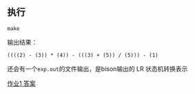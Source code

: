 ## 执行

    make

输出结果：
    
    ((((2) - (3)) * (4)) - (((3) + (5)) / (5))) - (1)

还会有一个`exp.out`的文件输出，是bison输出的 LR 状态机转换表示


[作业1 答案](https://github.com/noname007/mooc163-compiler/compare/79e0a1cfb6731cac62ef3eb8ac2c69ae23412dc6...6#diff-3db8932ff28984b413d60a83b573f4d8R20)